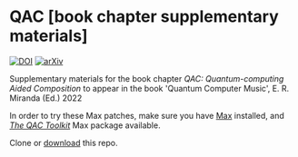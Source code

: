 # QAC [book chapter supplementary materials]
[![DOI](https://zenodo.org/badge/456298283.svg)](https://zenodo.org/badge/latestdoi/456298283) [![arXiv](https://img.shields.io/badge/arXiv-2202.04215-b31b1b.svg)](https://arxiv.org/abs/2202.04215)

Supplementary materials for the book chapter _QAC: Quantum-computing Aided Composition_ to appear in the book 'Quantum Computer Music', E. R. Miranda (Ed.) 2022


In order to try these Max patches, make sure you have [Max](http://cycling74.com) installed, and [_The QAC Toolkit_](http://quantumland.art/qac) Max package available.

Clone or [download](https://github.com/Quantumland-art/QAC-book-chapter-supplementary-materials/archive/refs/heads/main.zip) this repo.
